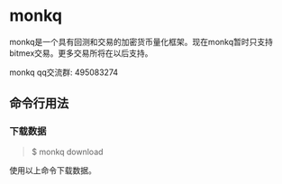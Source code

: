 # monkq

monkq是一个具有回测和交易的加密货币量化框架。现在monkq暂时只支持bitmex交易。更多交易所将在以后支持。

monkq qq交流群: 495083274

## 命令行用法

### 下载数据
> $ monkq download

使用以上命令下载数据。
